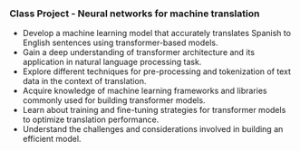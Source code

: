 ### Class Project - Neural networks for machine translation


* Develop a machine learning model that accurately translates Spanish to English sentences using transformer-based models.
* Gain a deep understanding of transformer architecture and its application in natural language processing task.
* Explore different techniques for pre-processing and tokenization of text data in the context of translation.
* Acquire knowledge of machine learning frameworks and libraries commonly used for building transformer models.
* Learn about training and fine-tuning strategies for transformer models to optimize translation performance.
* Understand the challenges and considerations involved in building an efficient model.
